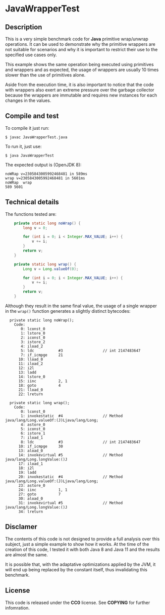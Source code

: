 # JavaWrapperTest

## Description

This is a very simple benchmark code for **Java** primitive wrap/unwrap 
operations. It can be used to demonstrate why the primitive wrappers are not
suitable for scenarios and why it is important to restrict their use to the 
specified use cases only.

This example shows the same operation being executed using primitives and 
wrappers and as expected, the usage of wrappers are usually 10 times slower
than the use of primitives alone.

Aside from the execution time, it is also important to notice that the code with
wrappers also exert an extreme pressure over the garbage collector because the
wrappers are immutable and requires new instances for each changes in the
values.

## Compile and test

To compile it just run:

```
$ javac JavaWrapperTest.java
```

To run it, just use:

```
$ java JavaWrapperTest
```

The expected output is (OpenJDK 8):

```
noWRap v=2305843005992468481 in 589ms
wrap v=2305843005992468481 in 5601ms
noWRap	wrap
589	5601
```

## Technical details

The functions tested are:

```java
	private static long noWrap() {
		long v = 0;

		for (int i = 0; i < Integer.MAX_VALUE; i++) {
			v += i;
		}
		return v;
	}

	private static long wrap() {
		Long v = Long.valueOf(0);

		for (int i = 0; i < Integer.MAX_VALUE; i++) {
			v += i;
		}
		return v;
	}
```

Although they result in the same final value, the usage of a single wrapper in
the ``wrap()`` function generates a slightly distinct bytecodes:

```
  private static long noWrap();
    Code:
       0: lconst_0
       1: lstore_0
       2: iconst_0
       3: istore_2
       4: iload_2
       5: ldc           #3                  // int 2147483647
       7: if_icmpge     21
      10: lload_0
      11: iload_2
      12: i2l
      13: ladd
      14: lstore_0
      15: iinc          2, 1
      18: goto          4
      21: lload_0
      22: lreturn

  private static long wrap();
    Code:
       0: lconst_0
       1: invokestatic  #4                  // Method java/lang/Long.valueOf:(J)Ljava/lang/Long;
       4: astore_0
       5: iconst_0
       6: istore_1
       7: iload_1
       8: ldc           #3                  // int 2147483647
      10: if_icmpge     30
      13: aload_0
      14: invokevirtual #5                  // Method java/lang/Long.longValue:()J
      17: iload_1
      18: i2l
      19: ladd
      20: invokestatic  #4                  // Method java/lang/Long.valueOf:(J)Ljava/lang/Long;
      23: astore_0
      24: iinc          1, 1
      27: goto          7
      30: aload_0
      31: invokevirtual #5                  // Method java/lang/Long.longValue:()J
      34: lreturn
```

## Disclamer

The contents of this code is not designed to provide a full analysis over this
subject, just a simple example to show how it works. At the time of the creation
of this code, I tested it with both Java 8 and Java 11 and the results are almost
the same.

It is possible that, with the adaptative optimizations applied by the JVM, it 
will end up being replaced by the constant itself, thus invalidating this
benchmark.

## License

This code is released under the **CC0** license. See **COPYING** for further 
infomration.

